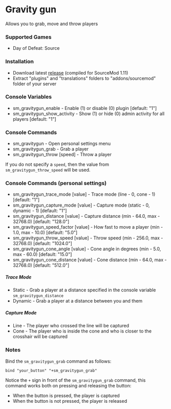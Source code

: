 # Gravity gun

Allows you to grab, move and throw players

### Supported Games

* Day of Defeat: Source

### Installation

* Download latest [release](https://github.com/dronelektron/gravity-gun/releases) (compiled for SourceMod 1.11)
* Extract "plugins" and "translations" folders to "addons/sourcemod" folder of your server

### Console Variables

* sm_gravitygun_enable - Enable (1) or disable (0) plugin [default: "1"]
* sm_gravitygun_show_activity - Show (1) or hide (0) admin activity for all players [default: "1"]

### Console Commands

* sm_gravitygun - Open personal settings menu
* sm_gravitygun_grab - Grab a player
* sm_gravitygun_throw [speed] - Throw a player

If you do not specify a `speed`, then the value from `sm_gravitygun_throw_speed` will be used.

### Console Commands (personal settings)

* sm_gravitygun_trace_mode [value] - Trace mode (line - 0, cone - 1) [default: "1"]
* sm_gravitygun_capture_mode [value] - Capture mode (static - 0, dynamic - 1) [default: "1"]
* sm_gravitygun_distance [value] - Capture distance (min - 64.0, max - 32768.0) [default: "128.0"]
* sm_gravitygun_speed_factor [value] - How fast to move a player (min - 1.0, max - 10.0) [default: "5.0"]
* sm_gravitygun_throw_speed [value] - Throw speed (min - 256.0, max - 32768.0) [default: "1024.0"]
* sm_gravitygun_cone_angle [value] - Cone angle in degrees (min - 5.0, max - 60.0) [default: "15.0"]
* sm_gravitygun_cone_distance [value] - Cone distance (min - 64.0, max - 32768.0) [default: "512.0"]

##### Trace Mode

* Static - Grab a player at a distance specified in the console variable `sm_gravitygun_distance`
* Dynamic - Grab a player at a distance between you and them

##### Capture Mode

* Line - The player who crossed the line will be captured
* Cone - The player who is inside the cone and who is closer to the crosshair will be captured

### Notes

Bind the `sm_gravitygun_grab` command as follows:

```
bind "your_button" "+sm_gravitygun_grab"
```

Notice the `+` sign in front of the `sm_gravitygun_grab` command, this command works both on pressing and releasing the button:

* When the button is pressed, the player is captured
* When the button is not pressed, the player is released
